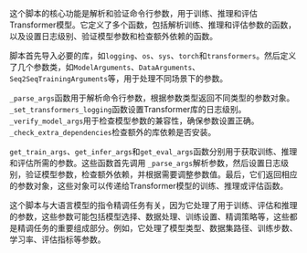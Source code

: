 这个脚本的核心功能是解析和验证命令行参数，用于训练、推理和评估Transformer模型。它定义了多个函数，包括解析训练、推理和评估参数的函数，以及设置日志级别、验证模型参数和检查额外依赖的函数。

脚本首先导入必要的库，如`logging`、`os`、`sys`、`torch`和`transformers`。然后定义了几个参数类，如`ModelArguments`、`DataArguments`、`Seq2SeqTrainingArguments`等，用于处理不同场景下的参数。

`_parse_args`函数用于解析命令行参数，根据参数类型返回不同类型的参数对象。`_set_transformers_logging`函数设置Transformer库的日志级别。`_verify_model_args`用于检查模型参数的兼容性，确保参数设置正确。`_check_extra_dependencies`检查额外的库依赖是否安装。

`get_train_args`、`get_infer_args`和`get_eval_args`函数分别用于获取训练、推理和评估所需的参数。这些函数首先调用 `_parse_args`解析参数，然后设置日志级别，验证模型参数，检查额外依赖，并根据需要调整参数值。最后，它们返回相应的参数对象，这些对象可以传递给Transformer模型的训练、推理或评估函数。

这个脚本与大语言模型的指令精调任务有关，因为它处理了用于训练、评估和推理的参数，这些参数可能包括模型选择、数据处理、训练设置、精调策略等，这些都是精调任务的重要组成部分。例如，它处理了模型类型、数据集路径、训练步数、学习率、评估指标等参数。
